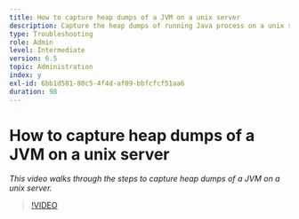 ```yaml
---
title: How to capture heap dumps of a JVM on a unix server
description: Capture the heap dumps of running Java process on a unix server
type: Troubleshooting
role: Admin
level: Intermediate
version: 6.5
topic: Administration
index: y
exl-id: 6bb1d501-80c5-4f4d-af09-bbfcfcf51aa6
duration: 98
---
```

# How to capture heap dumps of a JVM on a unix  server

*This video walks through the steps to capture heap dumps of a JVM on a unix server.*

>[!VIDEO](https://video.tv.adobe.com/v/335489?quality=12&learn=on)
